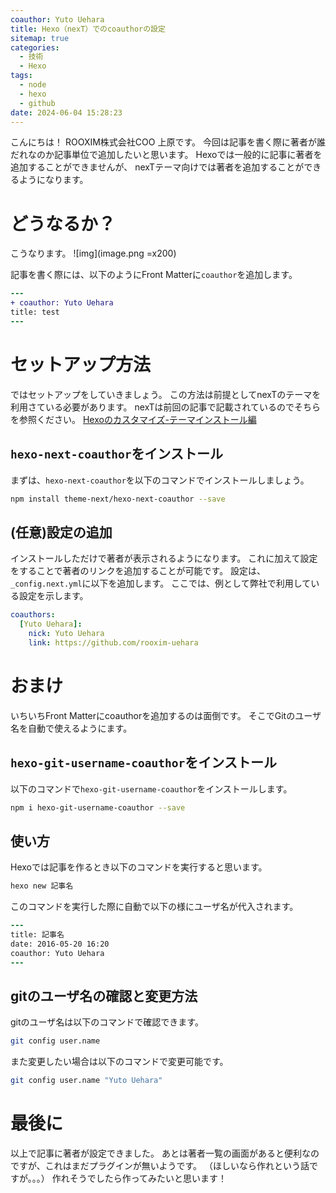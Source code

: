 ```yaml
---
coauthor: Yuto Uehara
title: Hexo（nexT）でのcoauthorの設定
sitemap: true
categories:
  - 技術
  - Hexo
tags:
  - node
  - hexo
  - github
date: 2024-06-04 15:28:23
---
```


こんにちは！ ROOXIM株式会社COO 上原です。
今回は記事を書く際に著者が誰だれなのか記事単位で追加したいと思います。
Hexoでは一般的に記事に著者を追加することができませんが、
nexTテーマ向けでは著者を追加することができるようになります。
<!-- more -->

# どうなるか？
こうなります。
![img](image.png =x200)

記事を書く際には、以下のようにFront Matterに`coauthor`を追加します。
```diff
---
+ coauthor: Yuto Uehara
title: test
---
```

# セットアップ方法
ではセットアップをしていきましょう。
この方法は前提としてnexTのテーマを利用さている必要があります。
nexTは前回の記事で記載されているのでそちらを参照ください。
[Hexoのカスタマイズ-テーマインストール編](/2024-05-31-Hexoのカスタマイズ-テーマインストール編)

## `hexo-next-coauthor`をインストール
まずは、`hexo-next-coauthor`を以下のコマンドでインストールしましょう。
```bash
npm install theme-next/hexo-next-coauthor --save
```

## (任意)設定の追加
インストールしただけで著者が表示されるようになります。
これに加えて設定をすることで著者のリンクを追加することが可能です。
設定は、`_config.next.yml`に以下を追加します。
ここでは、例として弊社で利用している設定を示します。
```yaml _config.next.yml
coauthors:
  [Yuto Uehara]:
    nick: Yuto Uehara
    link: https://github.com/rooxim-uehara
```

# おまけ
いちいちFront Matterにcoauthorを追加するのは面倒です。
そこでGitのユーザ名を自動で使えるようにます。

## `hexo-git-username-coauthor`をインストール
以下のコマンドで`hexo-git-username-coauthor`をインストールします。

```bash
npm i hexo-git-username-coauthor --save
```

## 使い方
Hexoでは記事を作るとき以下のコマンドを実行すると思います。
```bash
hexo new 記事名
```
このコマンドを実行した際に自動で以下の様にユーザ名が代入されます。
```diff
---
title: 記事名
date: 2016-05-20 16:20
coauthor: Yuto Uehara
---
```

## gitのユーザ名の確認と変更方法
gitのユーザ名は以下のコマンドで確認できます。
```bash
git config user.name
```

また変更したい場合は以下のコマンドで変更可能です。
```bash
git config user.name "Yuto Uehara"
```

# 最後に
以上で記事に著者が設定できました。
あとは著者一覧の画面があると便利なのですが、これはまだプラグインが無いようです。
（ほしいなら作れという話ですが。。。）
作れそうでしたら作ってみたいと思います！
